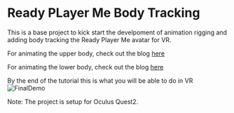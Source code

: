 # Ready PLayer Me Body Tracking

This is a base project to kick start the develpoment of animation rigging and adding body tracking the Ready Player Me avatar for VR.

For animating the upper body, check out the blog [here](https://blog.immersive-insiders.com/animate-avatar-for-vr-in-unity/)

For animating the lower body, check out the blog [here](https://blog.immersive-insiders.com/animate-avatar-for-vr-in-unity/)

By the end of the tutorial this is what you will be able to do in VR
![FinalDemo](https://user-images.githubusercontent.com/94760299/153805304-6ec38222-4e7d-4c26-af0e-3cbd78c5ee8b.gif)


Note:
The project is setup for Oculus Quest2.

